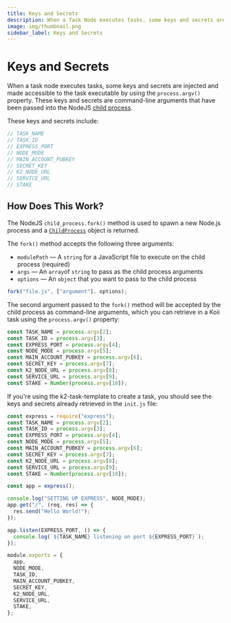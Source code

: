 ```yaml
---
title: Keys and Secrets
description: When a Task Node executes tasks, some keys and secrets are injected and made accessible to the task executable by using the `process.argv()` property.
image: img/thumbnail.png
sidebar_label: Keys and Secrets
---
```


# Keys and Secrets

When a task node executes tasks, some keys and secrets are injected and made accessible to the task executable by using the `process.argv()` property. These keys and secrets are command-line arguments that have been passed into the NodeJS [child process](https://nodejs.org/api/child_process.html).

These keys and secrets include:

```typescript
// TASK_NAME
// TASK_ID
// EXPRESS_PORT
// NODE_MODE
// MAIN_ACCOUNT_PUBKEY
// SECRET_KEY
// K2_NODE_URL
// SERVICE_URL
// STAKE
```

## How Does This Work?

The NodeJS `child_process.fork()` method is used to spawn a new Node.js process and a [`ChildProcess`](https://nodejs.org/api/child_process.html#class-childprocess) object is returned.&#x20;

The `fork()` method accepts the following three arguments:

- `modulePath` — A `string` for a JavaScript file to execute on the child process (required)
- `args` — An `array`of `string` to pass as the child process arguments
- `options` — An `object` that you want to pass to the child process

```javascript
fork("file.js", ["argument"], options);
```

The second argument passed to the `fork()` method will be accepted by the child process as command-line arguments, which you can retrieve in a Koii task using the `process.argv()` property:

```javascript
const TASK_NAME = process.argv[2];
const TASK_ID = process.argv[3];
const EXPRESS_PORT = process.argv[4];
const NODE_MODE = process.argv[5];
const MAIN_ACCOUNT_PUBKEY = process.argv[6];
const SECRET_KEY = process.argv[7];
const K2_NODE_URL = process.argv[8];
const SERVICE_URL = process.argv[9];
const STAKE = Number(process.argv[10]);
```

If you're using the k2-task-template to create a task, you should see the keys and secrets already retrieved in the `init.js` file:

```javascript
const express = require("express");
const TASK_NAME = process.argv[2];
const TASK_ID = process.argv[3];
const EXPRESS_PORT = process.argv[4];
const NODE_MODE = process.argv[5];
const MAIN_ACCOUNT_PUBKEY = process.argv[6];
const SECRET_KEY = process.argv[7];
const K2_NODE_URL = process.argv[8];
const SERVICE_URL = process.argv[9];
const STAKE = Number(process.argv[10]);

const app = express();

console.log("SETTING UP EXPRESS", NODE_MODE);
app.get("/", (req, res) => {
  res.send("Hello World!");
});

app.listen(EXPRESS_PORT, () => {
  console.log(`${TASK_NAME} listening on port ${EXPRESS_PORT}`);
});

module.exports = {
  app,
  NODE_MODE,
  TASK_ID,
  MAIN_ACCOUNT_PUBKEY,
  SECRET_KEY,
  K2_NODE_URL,
  SERVICE_URL,
  STAKE,
};
```
